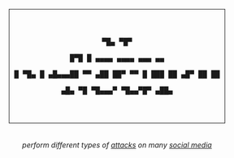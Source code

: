 <div align="center">
  <pre style="display: inline-block; border: 1px solid; padding: 10px;"> 

▀█▄   ▀█▀                         
 █▀█   █    ▄▄▄▄   ▄▄▄▄   ▄▄▄ ▄▄  
 █ ▀█▄ █  ▄█▄▄▄██ ▀▀ ▄██   ██▀ ▀▀ 
 █   ███  ██      ▄█▀ ██   ██     
▄█▄   ▀█   ▀█▄▄▄▀ ▀█▄▄▀█▀ ▄██▄    
                                  
  </pre>
</div> 

 <h6><p align="center">
    perform different types of <a href="https://github.com/rdWei/SocialMediaHackingToolkit/blob/main/cmd/supported-attack.txt">attacks</a> on many <a href="https://github.com/rdWei/SocialMediaHackingToolkit/blob/main/cmd/supported-social.txt">social media</a>
</p></h6>
</p>
<p align="center">
  <img src="https://img.shields.io/badge/release-v0.0.1-141449" alt=""/>
  <img src="https://img.shields.io/badge/written in-python-141449" alt=""/>
  <img src="https://img.shields.io/badge/author-rdWei-141449" alt=""/>
</p>
